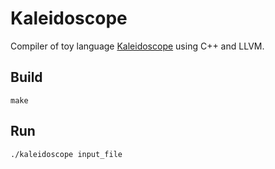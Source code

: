 # Kaleidoscope

Compiler of toy language [Kaleidoscope](https://llvm.org/docs/tutorial/MyFirstLanguageFrontend/) using C++ and LLVM.

## Build

```
make
```

## Run
```
./kaleidoscope input_file
```
